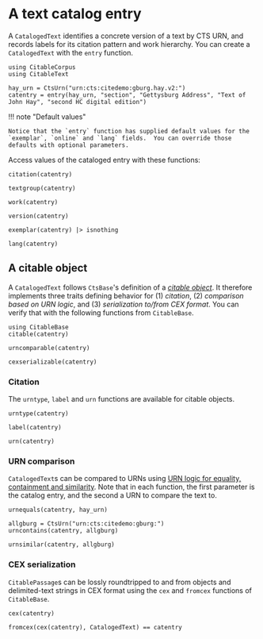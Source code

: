 # A text catalog entry

A `CatalogedText` identifies a concrete version of a text by CTS URN, and records labels for its citation pattern and work hierarchy.  You can create a `CatalogedText` with the `entry` function.

```@example catentry
using CitableCorpus
using CitableText

hay_urn = CtsUrn("urn:cts:citedemo:gburg.hay.v2:")
catentry = entry(hay_urn, "section", "Gettysburg Address", "Text of John Hay", "second HC digital edition")
```

!!! note "Default values"

    Notice that the `entry` function has supplied default values for the `exemplar`, `online` and `lang` fields.  You can override those defaults with optional parameters.


Access values of the cataloged entry with these functions:

```@example catentry
citation(catentry)
```


```@example catentry
textgroup(catentry)
```

```@example catentry
work(catentry)
```
```@example catentry
version(catentry)
```
```@example catentry
exemplar(catentry) |> isnothing
```
```@example catentry
lang(catentry)
```


## A citable object

A `CatalogedText` follows `CtsBase`'s definition of a [*citable object*](https://cite-architecture.github.io/CitableBase.jl/stable/citable/).   It therefore implements three traits defining behavior for (1) *citation*, (2) *comparison based on URN logic*, and (3) *serialization to/from CEX format*. You can verify that with the following functions from `CitableBase`.



```@example catentry
using CitableBase
citable(catentry)
```

```@example catentry
urncomparable(catentry)
```

```@example catentry
cexserializable(catentry)
```


### Citation

The `urntype`, `label` and `urn` functions are available for citable objects.


```@example catentry
urntype(catentry)
```

```@example catentry
label(catentry)
```
```@example catentry
urn(catentry)
```

### URN comparison


`CatalogedText`s can be compared to URNs using [URN logic for equality, containment and similarity](https://cite-architecture.github.io/CitableBase.jl/stable/).   Note that in each function, the first parameter is the catalog entry, and the second a URN to compare the text to.

```@example catentry
urnequals(catentry, hay_urn)
```
```@example catentry
allgburg = CtsUrn("urn:cts:citedemo:gburg:")
urncontains(catentry, allgburg)
```
```@example catentry
urnsimilar(catentry, allgburg)
```

### CEX serialization

`CitablePassage`s can be lossly roundtripped to and from objects and delimited-text strings in CEX format using the `cex` and `fromcex` functions of `CitableBase`.


```@example catentry
cex(catentry)
```


```@example catentry
fromcex(cex(catentry), CatalogedText) == catentry
```